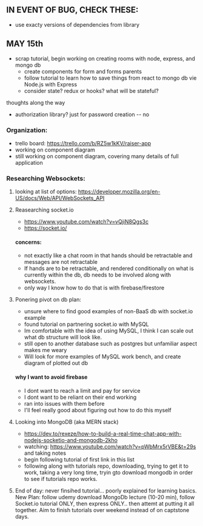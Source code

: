 ## IN EVENT OF BUG, CHECK THESE:
- use exacty versions of dependencies from library

## MAY 15th
- scrap tutorial, begin working on creating rooms with node, express, and mongo db
    - create components for form and forms parents
    - follow tutorial to learn how to save things from react to mongo db vie Node.js with Express 
    - consider state? redux or hooks? what will be stateful?

thoughts along the way
- authorization library? just for password creation -- no


### Organization: 
- trello board: https://trello.com/b/RZ5w1kKV/raiser-app
- working on component diagram
- still working on component diagram, covering many details of full application


### Researching Websockets:
1. looking at list of options: https://developer.mozilla.org/en-US/docs/Web/API/WebSockets_API
2. Reasearching socket.io

    * https://www.youtube.com/watch?v=vQjiN8Qgs3c
    * https://socket.io/
    #### concerns:
    - not exactly like a chat room in that hands should be retractable and messages are not retractable
    - If hands are to be retractable, and rendered conditionally on what is currently within the db, db needs to be involved along with websockets.
    - only way I know how to do that is with firebase/firestore

3. Ponering pivot on db plan: 
    - unsure where to find good examples of non-BaaS db with socket.io example
    - found tutorial on partnering socket.io with MySQL
    - Im comfortable with the idea of using MySQL, I think I can scale out what db structure will look like.
    - still open to another database such as postgres but unfamiliar aspect makes me weary 
    - Will look for more examples of MySQL work bench, and create diagram of plotted out db

    #### why I want to avoid firebase
    - I dont want to reach a limit and pay for service
    - I dont want to be reliant on their end working
    - ran into issues with them before
    - I'll feel really good about figuring out how to do this myself

4. Looking into MongoDB (aka MERN stack)
   - https://dev.to/rexeze/how-to-build-a-real-time-chat-app-with-nodejs-socketio-and-mongodb-2kho
   - watching: https://www.youtube.com/watch?v=pWbMrx5rVBE&t=29s and taking notes
   - begin following tutorial of first link in this list
   - following along with tutorials repo, downloading, trying to get it to work, taking a very long time, tryin gto download mongodb in order to see if tutorials repo works.

5. End of day: never finsihed tutorial... poorly explained for learning basics. New Plan: follow udemy download MongoDb lecture (10-20 min), follow Socket.io tutorial ONLY, then express ONLY.. then attemt at putting it all together. Aim to finish tutorials over weekend instead of on captstone days. 